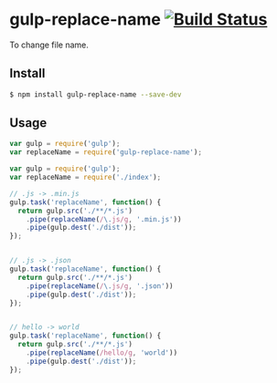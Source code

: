 # gulp-replace-name [![Build Status](https://travis-ci.org/forsigner/gulp-replace-name.svg?branch=master)](https://travis-ci.org/forsigner/gulp-replace-name)
To change file name.

## Install

```bash
$ npm install gulp-replace-name --save-dev
```

## Usage

```javascript
var gulp = require('gulp');
var replaceName = require('gulp-replace-name');

var gulp = require('gulp');
var replaceName = require('./index');

// .js -> .min.js
gulp.task('replaceName', function() {
  return gulp.src('./**/*.js')
    .pipe(replaceName(/\.js/g, '.min.js'))
    .pipe(gulp.dest('./dist'));
});


// .js -> .json
gulp.task('replaceName', function() {
  return gulp.src('./**/*.js')
    .pipe(replaceName(/\.js/g, '.json'))
    .pipe(gulp.dest('./dist'));
});


// hello -> world
gulp.task('replaceName', function() {
  return gulp.src('./**/*.js')
    .pipe(replaceName(/hello/g, 'world'))
    .pipe(gulp.dest('./dist'));
});
```
